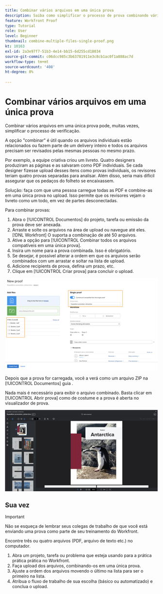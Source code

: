 ```yaml
---
title: Combinar vários arquivos em uma única prova
description: Saiba como simplificar o processo de prova combinando vários arquivos em uma única prova em [!DNL  Workfront].
feature: Workfront Proof
type: Tutorial
role: User
level: Beginner
thumbnail: combine-multiple-files-single-proof.png
kt: 10163
exl-id: 2a3e97f7-51b3-4e14-bb15-6d255cd18034
source-git-commit: c06dcc985c3b63781911e3c8cb1ac0f1a888ac7d
workflow-type: tm+mt
source-wordcount: '408'
ht-degree: 0%

---
```


# Combinar vários arquivos em uma única prova

Combinar vários arquivos em uma única prova pode, muitas vezes, simplificar o processo de verificação.

A opção &quot;combinar&quot; é útil quando os arquivos individuais estão relacionados ou fazem parte de um delivery inteiro e todos os arquivos precisam ser revisados pelas mesmas pessoas no mesmo prazo.

Por exemplo, a equipe criativa criou um livreto. Quatro designers produziram as páginas e as salvaram como PDF individuais. Se cada designer fizesse upload desses itens como provas individuais, os revisores teriam quatro provas separadas para analisar. Além disso, seria mais difícil assegurar que os pedaços do folheto se encaixassem.

Solução: faça com que uma pessoa carregue todas as PDF e combine-as em uma única prova no upload. Isso permite que os revisores vejam o livreto como um todo, em vez de partes desconectadas.

Para combinar provas:

1. Abra o [!UICONTROL Documentos] do projeto, tarefa ou emissão da prova deve ser anexada.
2. Arraste e solte os arquivos na área de upload ou navegue até eles. [!DNL Workfront] O suporta a combinação de até 50 arquivos.
3. Ative a opção para [!UICONTROL Combinar todos os arquivos compatíveis em uma única prova].
4. Insira um nome para a prova combinada. Isso é obrigatório.
5. Se desejar, é possível alterar a ordem em que os arquivos serão combinados com um arrastar e soltar na lista de upload.
6. Adicione recipients de prova, defina um prazo, etc.
7. Clique em [!UICONTROL Criar prova] para concluir o upload.

![Uma imagem da [!UICONTROL Nova prova] com a lista de arquivos carregados e [!UICONTROL Prova única] seções destacadas.](assets/combine-proofs.png)

Depois que a prova for carregada, você a verá como um arquivo ZIP na [!UICONTROL Documentos] guia .

Nada mais é necessário para exibir o arquivo combinado. Basta clicar em [!UICONTROL Abrir prova] como de costume e a prova é aberta no visualizador de prova.

![Uma imagem do visualizador de prova com uma prova de várias páginas visível.](assets/combine-proofs-2.png)

## Sua vez

>[!IMPORTANT]
>
>Não se esqueça de lembrar seus colegas de trabalho de que você está enviando uma prova como parte de seu treinamento do Workfront.


Encontre três ou quatro arquivos (PDF, arquivo de texto etc.) no computador.

1. Abra um projeto, tarefa ou problema que esteja usando para a prática prática prática no Workfront.
1. Faça upload dos arquivos, combinando-os em uma única prova.
1. Ajuste a ordem dos arquivos movendo o último na lista para ser o primeiro na lista.
1. Atribua o fluxo de trabalho de sua escolha (básico ou automatizado) e conclua o upload.



<!--
##Learn more
* Create a multi-page proof
-->
